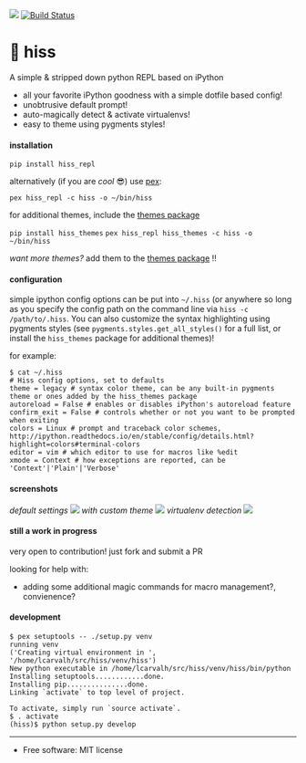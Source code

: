 [<img src="https://img.shields.io/pypi/v/hiss_repl.svg">](https://pypi.python.org/pypi/hiss_repl)
[![Build
Status](https://travis-ci.org/sixninetynine/hiss.svg?branch=master)](https://travis-ci.org/sixninetynine/hiss)


# 🐍 hiss

A simple & stripped down python REPL based on iPython

* all your favorite iPython goodness with a simple dotfile based config!
* unobtrusive default prompt!
* auto-magically detect & activate virtualenvs!
* easy to theme using pygments styles!

#### installation

`pip install hiss_repl`

alternatively (if you are _cool_ 😎) use [pex](https://github.com/pantsbuild/pex):

`pex hiss_repl -c hiss -o ~/bin/hiss`

for additional themes, include the [themes package](https://github.com/sixninetynine/hiss-themes)

`pip install hiss_themes`
`pex hiss_repl hiss_themes -c hiss -o ~/bin/hiss`

*want more themes?* add them to the [themes package](https://github.com/sixninetynine/hiss-themes) !!

#### configuration

simple ipython config options can be put into `~/.hiss` (or anywhere so long as you specify the config path on the command line via `hiss -c /path/to/.hiss`. You can also customize the syntax highlighting using pygments styles (see `pygments.styles.get_all_styles()` for a full list, or install the `hiss_themes` package for additional themes)! 

for example:

```
$ cat ~/.hiss
# Hiss config options, set to defaults
theme = legacy # syntax color theme, can be any built-in pygments theme or ones added by the hiss_themes package
autoreload = False # enables or disables iPython's autoreload feature
confirm_exit = False # controls whether or not you want to be prompted when exiting
colors = Linux # prompt and traceback color schemes, http://ipython.readthedocs.io/en/stable/config/details.html?highlight=colors#terminal-colors
editor = vim # which editor to use for macros like %edit
xmode = Context # how exceptions are reported, can be 'Context'|'Plain'|'Verbose'
```

#### screenshots
_default settings_
![](https://www.dropbox.com/s/12djf1idmzjhaei/Screenshot%202016-10-06%2000.59.15.png?raw=true)
_with custom theme_
![](https://www.dropbox.com/s/kruj91cdvc4701y/Screenshot%202017-01-16%2013.10.17.png?raw=true)
_virtualenv detection_
![](https://www.dropbox.com/s/s07fy6rttz0i6j0/Screenshot%202017-01-16%2013.11.20.png?raw=true)
#### still a work in progress

very open to contribution! just fork and submit a PR

looking for help with:

* adding some additional magic commands for macro management?, convienence?

#### development

```
$ pex setuptools -- ./setup.py venv
running venv
('Creating virtual environment in ', '/home/lcarvalh/src/hiss/venv/hiss')
New python executable in /home/lcarvalh/src/hiss/venv/hiss/bin/python
Installing setuptools............done.
Installing pip...............done.
Linking `activate` to top level of project.

To activate, simply run `source activate`.
$ . activate
(hiss)$ python setup.py develop
```

---

* Free software: MIT license
